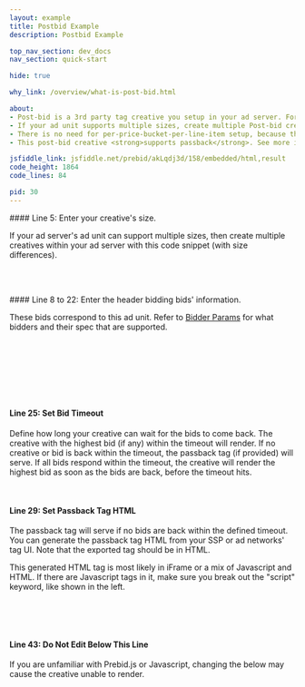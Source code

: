 ```yaml
---
layout: example
title: Postbid Example
description: Postbid Example

top_nav_section: dev_docs
nav_section: quick-start

hide: true

why_link: /overview/what-is-post-bid.html

about: 
- Post-bid is a 3rd party tag creative you setup in your ad server. For each ad unit of your site, create one line item in DFP targeting that ad unit. This line item's <strong>creative will contain the below code</strong>.
- If your ad unit supports multiple sizes, create multiple Post-bid creatives for each size. 
- There is no need for per-price-bucket-per-line-item setup, because the post-bid creative is chosen after the ad server has chosen the line item. 
- This post-bid creative <strong>supports passback</strong>. See more info on passbacks in the below line-by-line explanation.

jsfiddle_link: jsfiddle.net/prebid/akLqdj3d/158/embedded/html,result
code_height: 1864
code_lines: 84

pid: 30
---
```





<div markdown="1">
#### Line 5: Enter your creative's size.

If your ad server's ad unit can support multiple sizes, then create multiple creatives within your ad server with this code snippet (with size differences).

</div>

<br><br>

<div markdown="1">
#### Line 8 to 22: Enter the header bidding bids' information. 

These bids correspond to this ad unit. Refer to [Bidder Params](/dev-docs/bidders.html) for what bidders and their spec that are supported.

</div>

<br><br>
<br><br>
<br><br>

<div markdown="1">

#### Line 25: Set Bid Timeout

Define how long your creative can wait for the bids to come back. The creative with the highest bid (if any) within the timeout will render. If no creative or bid is back within the timeout, the passback tag (if provided) will serve. If all bids respond within the timeout, the creative will render the highest bid as soon as the bids are back, before the timeout hits.

</div>

<br>

<div markdown="1">

#### Line 29: Set Passback Tag HTML

The passback tag will serve if no bids are back within the defined timeout. You can generate the passback tag HTML from your SSP or ad networks' tag UI. Note that the exported tag should be in HTML. 

This generated HTML tag is most likely in iFrame or a mix of Javascript and HTML. If there are Javascript tags in it, make sure you break out the "script" keyword, like shown in the left. 

</div>

<br><br><br>

<div markdown="1">

#### Line 43: Do Not Edit Below This Line

If you are unfamiliar with Prebid.js or Javascript, changing the below may cause the creative unable to render. 

</div>


